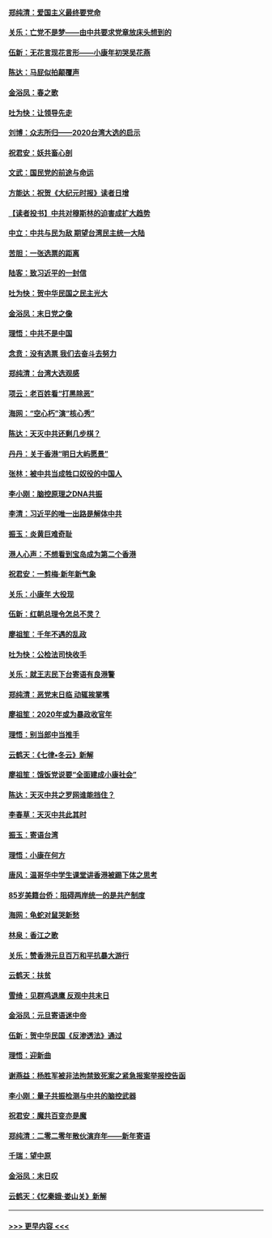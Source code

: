#### [郑纯清：爱国主义最终要党命](../pages/nsc993/n11802197.md?t=01181601) 
#### [关乐：亡党不是梦——由中共要求党章放床头想到的](../pages/nsc993/n11802156.md?t=01181601) 
#### [伍新：无花言现花言形——小康年初哭吴花燕](../pages/nsc993/n11800044.md?t=01181601) 
#### [陈达：马屁似拍颠覆声](../pages/nsc993/n11800010.md?t=01181601) 
#### [金浴凤：春之歌](../pages/nsc993/n11797687.md?t=01181601) 
#### [吐为快：让领导先走](../pages/nsc993/n11797512.md?t=01181601) 
#### [刘博：众志所归——2020台湾大选的启示](../pages/nsc993/n11796878.md?t=01181601) 
#### [祝君安：妖共畜心剖](../pages/nsc993/n11794273.md?t=01181601) 
#### [文武：国民党的前途与命运](../pages/nsc993/n11794198.md?t=01181601) 
#### [方能达：祝贺《大纪元时报》读者日增](../pages/nsc993/n11793807.md?t=01181601) 
#### [【读者投书】中共对穆斯林的迫害成扩大趋势](../pages/nsc993/n11791371.md?t=01181601) 
#### [中立：中共与民为敌 期望台湾民主统一大陆](../pages/nsc993/n11790392.md?t=01181601) 
#### [苦胆：一张选票的距离](../pages/nsc993/n11788914.md?t=01181601) 
#### [陆客：致习近平的一封信](../pages/nsc993/n11788867.md?t=01181601) 
#### [吐为快：贺中华民国之民主光大](../pages/nsc993/n11788618.md?t=01181601) 
#### [金浴凤：末日党之像](../pages/nsc993/n11787475.md?t=01181601) 
#### [理悟：中共不是中国](../pages/nsc993/n11787463.md?t=01181601) 
#### [念贲：没有选票  我们去奋斗去努力](../pages/nsc993/n11787398.md?t=01181601) 
#### [郑纯清：台湾大选观感](../pages/nsc993/n11786210.md?t=01181601) 
#### [项云：老百姓看“打黑除恶”](../pages/nsc993/n11785398.md?t=01181601) 
#### [海网：“空心朽”演“核心秀”](../pages/nsc993/n11783874.md?t=01181601) 
#### [陈达：天灭中共还剩几步棋？](../pages/nsc993/n11783719.md?t=01181601) 
#### [丹丹：关于香港“明日大屿愿景”](../pages/nsc993/n11783273.md?t=01181601) 
#### [张林：被中共当成牲口奴役的中国人](../pages/nsc993/n11782397.md?t=01181601) 
#### [李小刚：脑控原理之DNA共振](../pages/nsc993/n11780962.md?t=01181601) 
#### [李清：习近平的唯一出路是解体中共](../pages/nsc993/n11780866.md?t=01181601) 
#### [振玉：炎黄巨难奇耻](../pages/nsc993/n11779632.md?t=01181601) 
#### [港人心声：不想看到宝岛成为第二个香港](../pages/nsc993/n11778817.md?t=01181601) 
#### [祝君安：一剪梅‧新年新气象](../pages/nsc993/n11776340.md?t=01181601) 
#### [关乐：小康年 大役现](../pages/nsc993/n11774213.md?t=01181601) 
#### [伍新：红朝总理令怎总不灵？](../pages/nsc993/n11770813.md?t=01181601) 
#### [廖祖笙：千年不遇的乱政](../pages/nsc993/n11770373.md?t=01181601) 
#### [吐为快：公检法司快收手](../pages/nsc993/n11770359.md?t=01181601) 
#### [关乐：就王志民下台寄语有良港警](../pages/nsc993/n11769903.md?t=01181601) 
#### [郑纯清：恶党末日临 动辄挨掌嘴](../pages/nsc993/n11769356.md?t=01181601) 
#### [廖祖笙：2020年或为暴政收官年](../pages/nsc993/n11768216.md?t=01181601) 
#### [理悟：别当郎中当推手](../pages/nsc993/n11768243.md?t=01181601) 
#### [云鹤天：《七律▪冬云》新解](../pages/nsc993/n11768204.md?t=01181601) 
#### [廖祖笙：饿饭党说要“全面建成小康社会”](../pages/nsc993/n11767482.md?t=01181601) 
#### [陈达：天灭中共之罗网谁能挡住？](../pages/nsc993/n11767465.md?t=01181601) 
#### [李春草：天灭中共此其时](../pages/nsc993/n11767452.md?t=01181601) 
#### [振玉：寄语台湾](../pages/nsc993/n11767432.md?t=01181601) 
#### [理悟：小康在何方](../pages/nsc993/n11767394.md?t=01181601) 
#### [唐风：温哥华中学生课堂讲香港被踢下体之思考](../pages/nsc993/n11766848.md?t=01181601) 
#### [85岁美籍台侨：阻碍两岸统一的是共产制度](../pages/nsc993/n11765043.md?t=01181601) 
#### [海网：龟蛇对鼠哭新愁](../pages/nsc993/n11764895.md?t=01181601) 
#### [林泉：香江之歌](../pages/nsc993/n11764415.md?t=01181601) 
#### [关乐：赞香港元旦百万和平抗暴大游行](../pages/nsc993/n11764382.md?t=01181601) 
#### [云鹤天：扶贫](../pages/nsc993/n11764245.md?t=01181601) 
#### [雪绮：见群鸡退鹰  反观中共末日](../pages/nsc993/n11762112.md?t=01181601) 
#### [金浴凤：元旦寄语迷中帝](../pages/nsc993/n11761788.md?t=01181601) 
#### [伍新：贺中华民国《反渗透法》通过](../pages/nsc993/n11761994.md?t=01181601) 
#### [理悟：迎新曲](../pages/nsc993/n11761152.md?t=01181601) 
#### [谢燕益：杨胜军被非法拘禁致死案之紧急报案举报控告函](../pages/nsc993/n11756134.md?t=01181601) 
#### [李小刚：量子共振检测与中共的脑控武器](../pages/nsc993/n11754518.md?t=01181601) 
#### [祝君安：魔共百变亦是魔](../pages/nsc993/n11754469.md?t=01181601) 
#### [郑纯清：二零二零年散伙演弃年——新年寄语](../pages/nsc993/n11754195.md?t=01181601) 
#### [千瑞：望中原](../pages/nsc993/n11754159.md?t=01181601) 
#### [金浴凤：末日叹](../pages/nsc993/n11752359.md?t=01181601) 
#### [云鹤天：《忆秦娥‧娄山关》新解](../pages/nsc993/n11752348.md?t=01181601) 

----
#### [ >>> 更早内容 <<< ](../indexes/nsc993-earlier.md)
